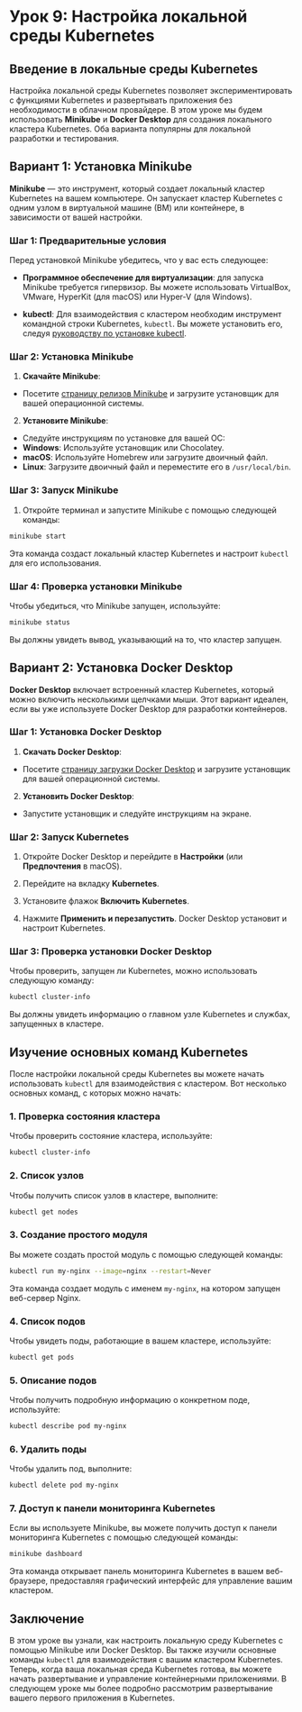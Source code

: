 # Урок 9: Настройка локальной среды Kubernetes

## Введение в локальные среды Kubernetes

Настройка локальной среды Kubernetes позволяет экспериментировать с функциями Kubernetes и развертывать приложения без необходимости в облачном провайдере. В этом уроке мы будем использовать **Minikube** и **Docker Desktop** для создания локального кластера Kubernetes. Оба варианта популярны для локальной разработки и тестирования.

## Вариант 1: Установка Minikube

**Minikube** — это инструмент, который создает локальный кластер Kubernetes на вашем компьютере. Он запускает кластер Kubernetes с одним узлом в виртуальной машине (ВМ) или контейнере, в зависимости от вашей настройки.

### Шаг 1: Предварительные условия

Перед установкой Minikube убедитесь, что у вас есть следующее:

- **Программное обеспечение для виртуализации**: для запуска Minikube требуется гипервизор. Вы можете использовать VirtualBox, VMware, HyperKit (для macOS) или Hyper-V (для Windows).

- **kubectl**: Для взаимодействия с кластером необходим инструмент командной строки Kubernetes, `kubectl`. Вы можете установить его, следуя [руководству по установке kubectl](https://kubernetes.io/docs/tasks/tools/install-kubectl/).

### Шаг 2: Установка Minikube

1. **Скачайте Minikube**:
- Посетите [страницу релизов Minikube](https://github.com/kubernetes/minikube/releases) и загрузите установщик для вашей операционной системы.

2. **Установите Minikube**:
- Следуйте инструкциям по установке для вашей ОС:
- **Windows**: Используйте установщик или Chocolatey.
- **macOS**: Используйте Homebrew или загрузите двоичный файл.
- **Linux**: Загрузите двоичный файл и переместите его в `/usr/local/bin`.

### Шаг 3: Запуск Minikube

1. Откройте терминал и запустите Minikube с помощью следующей команды:

```bash
minikube start
```

Эта команда создаст локальный кластер Kubernetes и настроит `kubectl` для его использования.

### Шаг 4: Проверка установки Minikube

Чтобы убедиться, что Minikube запущен, используйте:

```bash
minikube status
```

Вы должны увидеть вывод, указывающий на то, что кластер запущен.

## Вариант 2: Установка Docker Desktop

**Docker Desktop** включает встроенный кластер Kubernetes, который можно включить несколькими щелчками мыши. Этот вариант идеален, если вы уже используете Docker Desktop для разработки контейнеров.

### Шаг 1: Установка Docker Desktop

1. **Скачать Docker Desktop**:
- Посетите [страницу загрузки Docker Desktop](https://www.docker.com/products/docker-desktop) и загрузите установщик для вашей операционной системы.

2. **Установить Docker Desktop**:
- Запустите установщик и следуйте инструкциям на экране.

### Шаг 2: Запуск Kubernetes

1. Откройте Docker Desktop и перейдите в **Настройки** (или **Предпочтения** в macOS).

2. Перейдите на вкладку **Kubernetes**.

3. Установите флажок **Включить Kubernetes**.

4. Нажмите **Применить и перезапустить**. Docker Desktop установит и настроит Kubernetes.

### Шаг 3: Проверка установки Docker Desktop

Чтобы проверить, запущен ли Kubernetes, можно использовать следующую команду:

```bash
kubectl cluster-info
```

Вы должны увидеть информацию о главном узле Kubernetes и службах, запущенных в кластере.

## Изучение основных команд Kubernetes

После настройки локальной среды Kubernetes вы можете начать использовать `kubectl` для взаимодействия с кластером. Вот несколько основных команд, с которых можно начать:

### 1. **Проверка состояния кластера**

Чтобы проверить состояние кластера, используйте:

```bash
kubectl cluster-info
```

### 2. **Список узлов**

Чтобы получить список узлов в кластере, выполните:

```bash
kubectl get nodes
```

### 3. **Создание простого модуля**

Вы можете создать простой модуль с помощью следующей команды:

```bash
kubectl run my-nginx --image=nginx --restart=Never
```

Эта команда создает модуль с именем `my-nginx`, на котором запущен веб-сервер Nginx.

### 4. **Список подов**

Чтобы увидеть поды, работающие в вашем кластере, используйте:

```bash
kubectl get pods
```

### 5. **Описание подов**

Чтобы получить подробную информацию о конкретном поде, используйте:

```bash
kubectl describe pod my-nginx
```

### 6. **Удалить поды**

Чтобы удалить под, выполните:

```bash
kubectl delete pod my-nginx
```

### 7. **Доступ к панели мониторинга Kubernetes**

Если вы используете Minikube, вы можете получить доступ к панели мониторинга Kubernetes с помощью следующей команды:

```bash
minikube dashboard
```

Эта команда открывает панель мониторинга Kubernetes в вашем веб-браузере, предоставляя графический интерфейс для управление вашим кластером.

## Заключение

В этом уроке вы узнали, как настроить локальную среду Kubernetes с помощью Minikube или Docker Desktop. Вы также изучили основные команды `kubectl` для взаимодействия с вашим кластером Kubernetes. Теперь, когда ваша локальная среда Kubernetes готова, вы можете начать развертывание и управление контейнерными приложениями. В следующем уроке мы более подробно рассмотрим развертывание вашего первого приложения в Kubernetes.
